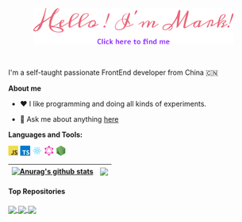 <p align="center"><a href="https://JS-mark.github.io"><img width="80%" src="./assets/readme-header.png" /></a></p>

<br />

I'm a self-taught passionate FrontEnd developer from China 🇨🇳

**About me**

- ❤️ I like programming and doing all kinds of experiments.

- 💬 Ask me about anything [here](https://js-mark.com/guestbook/)



**Languages and Tools:**  

<code><img height="20" src="https://raw.githubusercontent.com/github/explore/80688e429a7d4ef2fca1e82350fe8e3517d3494d/topics/javascript/javascript.png"></code>
<code><img height="20" src="https://raw.githubusercontent.com/github/explore/80688e429a7d4ef2fca1e82350fe8e3517d3494d/topics/typescript/typescript.png"></code>
<code><img height="20" src="https://raw.githubusercontent.com/github/explore/80688e429a7d4ef2fca1e82350fe8e3517d3494d/topics/react/react.png"></code>
<code><img height="20" src="https://raw.githubusercontent.com/github/explore/5c058a388828bb5fde0bcafd4bc867b5bb3f26f3/topics/graphql/graphql.png"></code>
<code><img height="20" src="https://raw.githubusercontent.com/github/explore/80688e429a7d4ef2fca1e82350fe8e3517d3494d/topics/nodejs/nodejs.png"></code>    


| <a href="https://github.com/anuraghazra/github-readme-stats"><img align="center" src="https://github-readme-stats.vercel.app/api?username=JS-mark&show_icons=true&include_all_commits=true&theme=buefy&hide_border=true" alt="Anurag's github stats" /></a> | <a href="https://github.com/anuraghazra/github-readme-stats"><img align="center" src="https://github-readme-stats.vercel.app/api/top-langs/?username=JS-mark&layout=compact&theme=buefy&hide_border=true" /></a> |
| ------------- | ------------- |

#### Top Repositories

<a href="https://github.com/Vapor-Team/ce-ui">
  <img align="center" src="https://github-readme-stats.vercel.app/api/pin/?username=Vapor-Team&repo=ce-ui&theme=buefy" />
</a>
<a href="https://github.com/JS-mark/Js-mark.github.io">
  <img align="center" src="https://github-readme-stats.vercel.app/api/pin/?username=JS-mark&repo=vite-plugin-mdebug&theme=buefy" />
</a>
<a href="https://github.com/JS-mark/Js-mark.github.io">
  <img align="center" src="https://github-readme-stats.vercel.app/api/pin/?username=JS-mark&repo=JS-mark.github.io&theme=buefy" />
</a>
